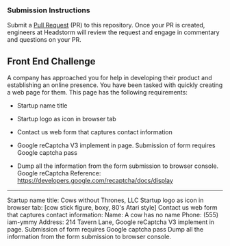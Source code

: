 ### Submission Instructions

  Submit a [Pull Request](https://help.github.com/en/articles/about-pull-requests) (PR) to this repository. Once your PR is created, engineers at Headstorm will review the request and engage in commentary and questions on your PR.

## Front End Challenge

A company has approached you for help in developing their product and establishing an online presence. You have been tasked with quickly creating a web page for them. This page has the following requirements:

* Startup name title

* Startup logo as icon in browser tab

* Contact us web form that captures contact information

* Google reCaptcha V3 implement in page. Submission of form requires Google captcha pass

* Dump all the information from the form submission to browser console. Google reCaptcha Reference: https://developers.google.com/recaptcha/docs/display

------------------------
Startup name title: Cows without Thrones, LLC
Startup logo as icon in browser tab: [cow stick figure, boxy, 80's Atari style]
Contact us web form that captures contact information:
    Name: A cow has no name
    Phone: (555) iam-ymmy
    Address:
      214 Tavern Lane,
Google reCaptcha V3 implement in page.
    Submission of form requires Google captcha pass
    Dump all the information from the form submission to browser
    console.
